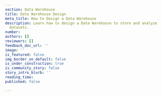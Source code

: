 ```yaml
---
section: Data Warehouse
title: Data Warehouse Design
meta_title: How to Design a Data Warehouse
description: Learn how to design a Data Warehouse to store and analyze large complex
  datasets.
number: 
authors: []
reviewers: []
feedback_doc_url: ''
image: ''
is_featured: false
img_border_on_default: false
is_under_construction: true
is_community_story: false
story_intro_blurb: ''
reading_time: 
published: false

---
```


